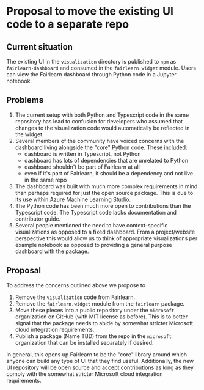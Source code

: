 # Proposal to move the existing UI code to a separate repo

## Current situation

The existing UI in the `visualization` directory is published to `npm` as
`fairlearn-dashboard` and consumed in the `fairlearn.widget` module.
Users can view the Fairlearn dashboard through Python code in a Jupyter
notebook.

## Problems

1. The current setup with both Python and Typescript code in the same
   repository has lead to confusion for developers who assumed that changes
   to the visualization code would automatically be reflected in the widget.
2. Several members of the community have voiced concerns with the dashboard
   living alongside the "core" Python code. These included:
   - dashboard is written in Typescript, not Python
   - dashboard has lots of dependencies that are unrelated to Python
   - dashboard shouldn't be part of Fairlearn at all
   - even if it's part of Fairlearn, it should be a dependency and not live in
     the same repo
3. The dashboard was built with much more complex requirements in mind than
   perhaps required for just the open source package. This is due to its use
   within Azure Machine Learning Studio.
4. The Python code has been much more open to contributions than the
   Typescript code. The Typescript code lacks documentation and contributor
   guide.
5. Several people mentioned the need to have context-specific visualizations
   as opposed to a fixed dashboard. From a project/website perspective this
   would allow us to think of appropriate visualizations per example notebook
   as opposed to providing a general purpose dashboard with the package.

## Proposal

To address the concerns outlined above we propose to

1. Remove the `visualization` code from Fairlearn.
2. Remove the `fairlearn.widget` module from the `fairlearn` package.
3. Move these pieces into a public repository under the `microsoft`
   organization on GitHub (with MIT license as before).
   This is to better signal that the package needs to abide by somewhat
   stricter Microsoft cloud integration requirements.
4. Publish a package (Name TBD) from the repo in the `microsoft` organization
   that can be installed separately if desired.

In general, this opens up Fairlearn to be the "core" library around which
anyone can build any type of UI that they find useful.
Additionally, the new UI repository will be open source and accept
contributions as long as they comply with the somewhat stricter Microsoft
cloud integration requirements.
